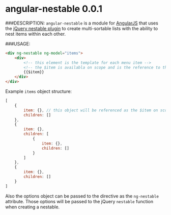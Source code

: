 angular-nestable 0.0.1
=================


###DESCRIPTION:
`angular-nestable` is a module for [AngularJS](https://angularjs.org) that uses the [jQuery nestable plugin](https://github.com/dbushell/Nestable) to create multi-sortable lists with the ability to nest items within each other.

###USAGE:

```html
<div ng-nestable ng-model="items">
	<div>
		<!-- this element is the template for each menu item -->
		<!-- the $item is availabla on scope and is the reference to the menu item object -->
		{{$item}}
	</div>
</div>
```

Example `items` object structure:

```javascript
[
	{
		item: {}, // this object will be referenced as the $item on scope
		children: []
	},
	{
		item: {},
		children: [
			{
				item: {},
				children: []
			}
		]
	},
	{
		item: {},
		children: []
	}
]
```

Also the options object can be passed to the directive as the `ng-nestable` attribute. Those options will be passed to the jQuery `nestable` function when creating a nestable.
